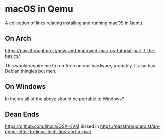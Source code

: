 # macOS in Qemu

A collection of links relating installing and running macOS in Qemu.

## On Arch

https://passthroughpo.st/new-and-improved-mac-os-tutorial-part-1-the-basics/

This would require me to run Arch on real hardware, probably.
It also has Debian thingies but meh.

## On Windows

In theory all of the above should be portable to Windows?

## Dean Ends

https://github.com/kholia/OSX-KVM dissed in https://passthroughpo.st/an-open-letter-to-linus-tech-tips-and-a-psa/
